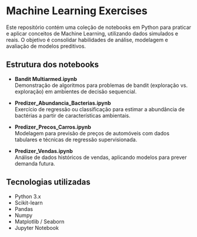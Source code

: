 # Machine Learning Exercises

Este repositório contém uma coleção de notebooks em Python para praticar e aplicar conceitos de Machine Learning, utilizando dados simulados e reais. O objetivo é consolidar habilidades de análise, modelagem e avaliação de modelos preditivos.

## Estrutura dos notebooks

- **Bandit Multiarmed.ipynb**  
  Demonstração de algoritmos para problemas de bandit (exploração vs. exploração) em ambientes de decisão sequencial.

- **Predizer_Abundancia_Bacterias.ipynb**  
  Exercício de regressão ou classificação para estimar a abundância de bactérias a partir de características ambientais.

- **Predizer_Precos_Carros.ipynb**  
  Modelagem para previsão de preços de automóveis com dados tabulares e técnicas de regressão supervisionada.

- **Predizer_Vendas.ipynb**  
  Análise de dados históricos de vendas, aplicando modelos para prever demanda futura.

## Tecnologias utilizadas

- Python 3.x
- Scikit-learn
- Pandas
- Numpy
- Matplotlib / Seaborn
- Jupyter Notebook
